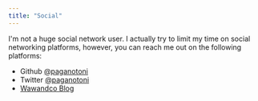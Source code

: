 ```yaml
---
title: "Social"
---
```


I'm not a huge social network user. I actually try to limit my time on social networking platforms, however, you can reach me out on the following platforms:

- Github [@paganotoni](https://github.com/paganotoni)
- Twitter [@paganotoni](https://twitter.com/paganotoni)
- [Wawandco Blog](https://wawand.co/blog/)
        